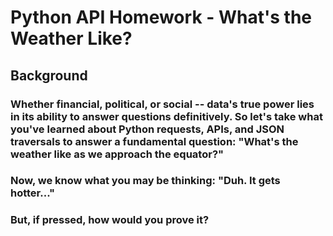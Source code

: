 # Python API Homework - What's the Weather Like?
## Background
### Whether financial, political, or social -- data's true power lies in its ability to answer questions definitively. So let's take what you've learned about Python requests, APIs, and JSON traversals to answer a fundamental question: "What's the weather like as we approach the equator?"

### Now, we know what you may be thinking: "Duh. It gets hotter..."

### But, if pressed, how would you prove it?

